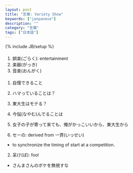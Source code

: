 ```yaml
---
layout: post
title: "言葉: Variety Show"
keywords: ["janpanese"]
description: ""
category: "言葉"
tags: ["日本語"]
---
```

{% include JB/setup %}

#### 
1. 娯楽(ごらく): entertainment
2. 楽器(がっき)
3. 音楽(おんがく)

####
1. 自慢できること
2. ハマっていることは？
3. 東大生はモテる？
4. 今悩(なやむ)んでることは
5. 女子の子が寄って来ても、俺がかっこいいから、東大生から


1. セーの: derived from 一斉(いっせい)
- to synchronize the timing of start at a competition.
2. 呆け(ぼ): fool
- さんまさんのボケを無視すな
